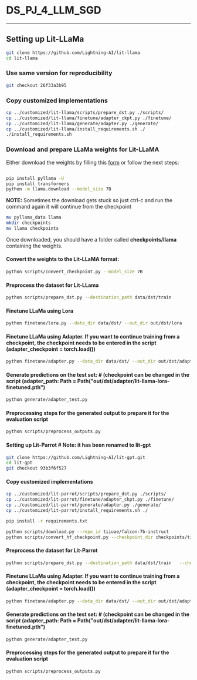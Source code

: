 # DS_PJ_4_LLM_SGD


---

## Setting up Lit-LLaMa

```bash 
git clone https://github.com/Lightning-AI/lit-llama
cd lit-llama
```


### Use same version for reproducibility

```bash 
git checkout 26f33a3b95 
```


### Copy customized implementations

```bash 
cp ../customized/lit-llama/scripts/prepare_dst.py ./scripts/
cp ../customized/lit-llama/finetune/adapter_ckpt.py ./finetune/
cp ../customized/lit-llama/generate/adapter.py ./generate/
cp ../customized/lit-llama/install_requirements.sh ./
./install_requirements.sh
```



### Download and prepare LLaMa weights for Lit-LLaMA
Either download the weights by filling this [form](https://forms.gle/jk851eBVbX1m5TAv5) or follow the next steps:	

```bash 

pip install pyllama -U
pip install transformers
python -m llama.download --model_size 7B
```

**NOTE:** Sometimes the download gets stuck so just ctrl-c and run the command again it will continue from the checkpoint

```bash 
mv pyllama_data llama
mkdir checkpoints
mv llama checkpoints
```

Once downloaded, you should have a folder called **checkpoints/llama** containing the weights.

#### Convert the weights to the Lit-LLaMA format:
```bash 
python scripts/convert_checkpoint.py --model_size 7B
```

#### Preprocess the dataset for Lit-LLama
```bash 
python scripts/prepare_dst.py --destination_path data/dst/train
```

#### Finetune LLaMa using Lora  
```bash 
python finetune/lora.py --data_dir data/dst/ --out_dir out/dst/lora
```

#### Finetune LLaMa using Adapter. If you want to continue training from a checkpoint, the checkpoint needs to be entered in the script (adapter_checkpoint = torch.load())
```bash 
python finetune/adapter.py --data_dir data/dst/ --out_dir out/dst/adapter
```


#### Generate predictions on the test set: # (checkpoint can be changed in the script (adapter_path: Path = Path("out/dst/adapter/lit-llama-lora-finetuned.pth")
```bash 
python generate/adapter_test.py 
```

#### Preprocessing steps for the generated output to prepare it for the evaluation script
```bash 
python scripts/preprocess_outputs.py 
```

#### Setting up Lit-Parrot # Note: it has been renamed to lit-gpt
```bash 
git clone https://github.com/Lightning-AI/lit-gpt.git
cd lit-gpt
git checkout 93b3f6f527
```


#### Copy customized implementations
```bash 
cp ../customized/lit-parrot/scripts/prepare_dst.py ./scripts/
cp ../customized/lit-parrot/finetune/adapter_ckpt.py ./finetune/
cp ../customized/lit-parrot/generate/adapter.py ./generate/
cp ../customized/lit-parrot/install_requirements.sh ./

pip install -r requirements.txt

python scripts/download.py --repo_id tiiuae/falcon-7b-instruct
python scripts/convert_hf_checkpoint.py --checkpoint_dir checkpoints/tiiuae/falcon-7b-instruct
```
#### Preprocess the dataset for Lit-Parrot
```bash 
python scripts/prepare_dst.py --destination_path data/dst/train   --checkpoint_dir checkpoints/tiiuae/falcon-7b-instruct
```

#### Finetune LLaMa using Adapter. If you want to continue training from a checkpoint, the checkpoint needs to be entered in the script (adapter_checkpoint = torch.load())
```bash 
python finetune/adapter.py --data_dir data/dst/ --out_dir out/dst/adapter
```


#### Generate predictions on the test set: # (checkpoint can be changed in the script (adapter_path: Path = Path("out/dst/adapter/lit-llama-lora-finetuned.pth")
```bash 
python generate/adapter_test.py 
```

#### Preprocessing steps for the generated output to prepare it for the evaluation script
```bash 
python scripts/preprocess_outputs.py
```